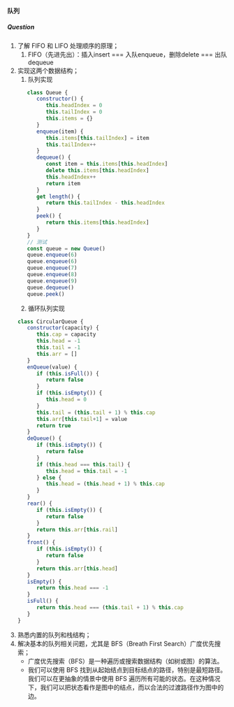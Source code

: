 #### 队列
##### Question
1. 了解 FIFO 和 LIFO 处理顺序的原理；
   1. FIFO（先进先出）：插入insert === 入队enqueue，删除delete === 出队dequeue
2. 实现这两个数据结构；
   1. 队列实现
   ```js
      class Queue {
         constructor() {
            this.headIndex = 0
            this.tailIndex = 0
            this.items = {}
         }
         enqueue(item) {
            this.items[this.tailIndex] = item
            this.tailIndex++
         }
         dequeue() {
            const item = this.items[this.headIndex]
            delete this.items[this.headIndex]
            this.headIndex++
            return item
         }
         get length() {
            return this.tailIndex - this.headIndex
         }
         peek() {
            return this.items[this.headIndex]
         }
      }
      // 测试
      const queue = new Queue()
      queue.enqueue(6)
      queue.enqueue(6)
      queue.enqueue(7)
      queue.enqueue(8)
      queue.enqueue(9)
      queue.dequeue()
      queue.peek()
   ```
   2. 循环队列实现
   ```js
   class CircularQueue {
      constructor(capacity) {
         this.cap = capacity
         this.head = -1
         this.tail = -1
         this.arr = []
      }
      enQueue(value) {
         if (this.isFull()) {
            return false
         }
         if (this.isEmpty()) {
            this.head = 0
         }
         this.tail = (this.tail + 1) % this.cap
         this.arr[this.tail+1] = value
         return true
      }
      deQueue() {
         if (this.isEmpty()) {
            return false
         }
         if (this.head === this.tail) {
            this.head = this.tail = -1
         } else {
            this.head = (this.head + 1) % this.cap
         }
      }
      rear() {
         if (this.isEmpty()) {
            return false
         }
         return this.arr[this.rail]
      }
      front() {
         if (this.isEmpty()) {
            return false
         }
         return this.arr[this.head]
      }
      isEmpty() {
         return this.head === -1
      }
      isFull() {
         return this.head === (this.tail + 1) % this.cap
      }
   }
   ```
3. 熟悉内置的队列和栈结构；
4. 解决基本的队列相关问题，尤其是 BFS（Breath First Search）广度优先搜索；
   - 广度优先搜索（BFS）是一种遍历或搜索数据结构（如树或图）的算法。
   - 我们可以使用 BFS 找到从起始结点到目标结点的路径，特别是最短路径。我们可以在更抽象的情景中使用 BFS 遍历所有可能的状态。在这种情况下，我们可以把状态看作是图中的结点，而以合法的过渡路径作为图中的边。